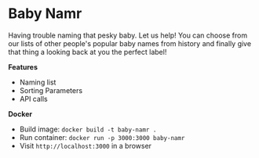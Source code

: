 # Baby Namr

Having trouble naming that pesky baby. Let us help! You can choose from our lists of other people's popular baby names from history and finally give that thing a looking back at you the perfect label!

**Features**

- Naming list
- Sorting Parameters
- API calls

**Docker**


- Build image: `docker build -t baby-namr .`
- Run container: `docker run -p 3000:3000 baby-namr`
- Visit `http://localhost:3000` in a browser

